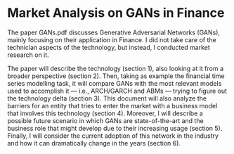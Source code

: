 # Market Analysis on GANs in Finance
The paper GANs.pdf discusses Generative Adversarial Networks (GANs), mainly focusing on their application in Finance. I did not take care of the technician aspects of the technology, but instead, I conducted market research on it.

The paper will describe the technology (section 1), also looking at it from a broader perspective (section 2). Then, taking as example the financial time series modelling task, it will compare GANs with the most relevant models used to accomplish it — i.e.,  ARCH/GARCH and ABMs  — trying to figure out the technology delta (section 3). This document will also analyze the barriers for an entity that tries to enter the market with a business model that involves this technology (section 4). Moreover, I will describe a possible future scenario in which GANs are state-of-the-art and the business role that might develop due to their increasing usage (section 5). Finally, I will consider the current adoption of this network in the industry and how it can dramatically change in the years (section 6).
